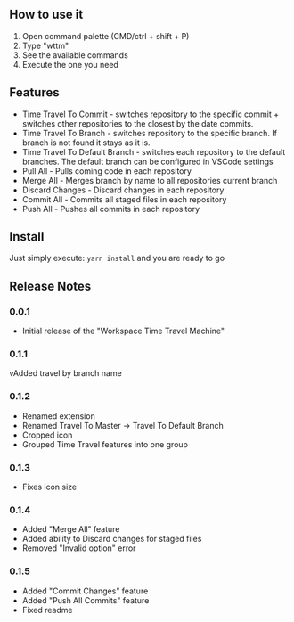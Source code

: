 ## How to use it

1. Open command palette (CMD/ctrl + shift + P)
2. Type "wttm"
3. See the available commands
4. Execute the one you need

## Features

- Time Travel To Commit - switches repository to the specific commit + switches other repositories to the closest by the date commits.
- Time Travel To Branch - switches repository to the specific branch. If branch is not found it stays as it is.
- Time Travel To Default Branch - switches each repository to the default branches. The default branch can be configured in VSCode settings
- Pull All - Pulls coming code in each repository
- Merge All - Merges branch by name to all repositories current branch
- Discard Changes - Discard changes in each repository
- Commit All - Commits all staged files in each repository
- Push All - Pushes all commits in each repository

## Install

Just simply execute: `yarn install` and you are ready to go

## Release Notes

### 0.0.1

- Initial release of the "Workspace Time Travel Machine"

### 0.1.1

vAdded travel by branch name

### 0.1.2

- Renamed extension
- Renamed Travel To Master -> Travel To Default Branch
- Cropped icon
- Grouped Time Travel features into one group

### 0.1.3

- Fixes icon size

### 0.1.4

- Added "Merge All" feature
- Added ability to Discard changes for staged files
- Removed "Invalid option" error

### 0.1.5

- Added "Commit Changes" feature
- Added "Push All Commits" feature
- Fixed readme
